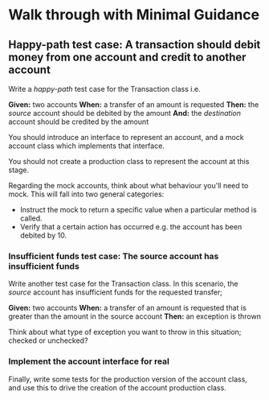 # Walk through with Minimal Guidance

## Happy-path test case: A transaction should debit money from one account and credit to another account

Write a _happy-path_ test case for the Transaction class i.e.

**Given:** two accounts
**When:**  a transfer of an amount is requested
**Then:**  the _source_ account should be debited by the amount
**And:**   the _destination_ account should be credited by the amount

You should introduce an interface to represent an account, and a mock account class which implements that interface.

You should not create a production class to represent the account at this stage.

Regarding the mock accounts, think about what behaviour you'll need to mock. This will fall into two general categories:

* Instruct the mock to return a specific value when a particular method is called.
* Verify that a certain action has occurred e.g. the account has been debited by 10.

### Insufficient funds test case: The source account has insufficient funds

Write another test case for the Transaction class. In this scenario, the _source_ account has insufficient funds for the
requested transfer;

**Given:** two accounts
**When:**  a transfer of an amount is requested that is greater than the amount in the source account
**Then:**  an exception is thrown

Think about what type of exception you want to throw in this situation; checked or unchecked?

### Implement the account interface for real

Finally, write some tests for the production version of the account class, and use this to drive the creation of the
account production class.